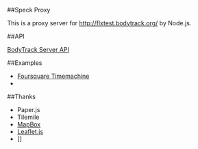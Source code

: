 ##Speck Proxy

This is a proxy server for http://flxtest.bodytrack.org/ by Node.js.

##API

[BodyTrack Server API](https://fluxtream.atlassian.net/wiki/display/FLX/BodyTrack+server+APIs#BodyTrackserverAPIs-%2Ftiles%2FUID%2FDeviceNickname.ChannelName%2FLevel.Offset.json)

##Examples
* [Foursquare Timemachine](https://foursquare.com/timemachine)
* 

##Thanks
* Paper.js
* Tilemile
* [MapBox](http://www.mapbox.com)
* [Leaflet.js](http://leafletjs.com/)
* []